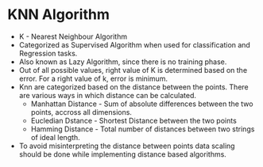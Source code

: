 # KNN Algorithm

* K - Nearest Neighbour Algorithm
* Categorized as Supervised Algorithm when used for classification and Regression tasks.
* Also known as Lazy Algorithm, since there is no training phase. 
* Out of all possible values, right value of K is determined based on the error. For a right value of k, error is minimum.
* Knn are categorized based on the distance between the points. There are various ways in which distance can be calculated.
    * Manhattan Distance - Sum of absolute differences between the two points, accross all dimensions.
    * Eucledian Dstance - Shortest Distance between the two points
    * Hamming Distance - Total number of distances between two strings of ideal length.
* To avoid misinterpreting the distance between points data scaling should be done while implementing distance based algorithms.  
